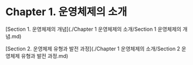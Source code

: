 # Chapter 1. 운영체제의 소개

[Section 1. 운영체제의 개념](./Chapter 1 운영체제의 소개/Section 1 운영체제의 개념.md)



[Section 2. 운영체제 유형과 발전 과정](./Chapter 1 운영체제의 소개/Section 2 운영체제 유형과 발전 과정.md)

